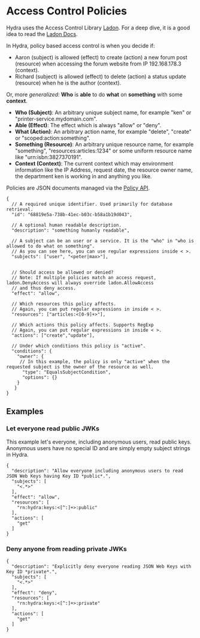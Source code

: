 # Access Control Policies

Hydra uses the Access Control Library [Ladon](https://github.com/ory/ladon).
For a deep dive, it is a good idea to read the [Ladon Docs](https://github.com/ory/ladon#ladon).

In Hydra, policy based access control is when you decide if:

- Aaron (subject) is allowed (effect) to create (action) a new forum post (resource) when accessing the forum website from IP 192.168.178.3 (context).
- Richard (subject) is allowed (effect) to delete (action) a status update (resource) when he is the author (context).

Or, more *generalized:* **Who** is **able** to do **what** on **something** with some **context**.

* **Who (Subject)**: An arbitrary unique subject name, for example "ken" or "printer-service.mydomain.com".
* **Able (Effect)**: The effect which is always "allow" or "deny".
* **What (Action)**: An arbitrary action name, for example "delete", "create" or "scoped:action:something".
* **Something (Resource)**: An arbitrary unique resource name, for example "something", "resources:articles:1234" or some uniform resource name like "urn:isbn:3827370191".
* **Context (Context)**: The current context which may environment information like the IP Address, request date, the resource owner name, the department ken is working in and anything you like.

Policies are JSON documents managed via the [Policy API](http://docs.hydra13.apiary.io/#reference/policies).

```
{
  // A required unique identifier. Used primarily for database retrieval.
  "id": "68819e5a-738b-41ec-b03c-b58a1b19d043",
  
  // A optional human readable description.
  "description": "something humanly readable",
  
  // A subject can be an user or a service. It is the "who" in "who is allowed to do what on something".
  // As you can see here, you can use regular expressions inside < >.
  "subjects": ["user", "<peter|max>"],
    
  
  // Should access be allowed or denied?
  // Note: If multiple policies match an access request, ladon.DenyAccess will always override ladon.AllowAccess
  // and thus deny access.
  "effect": "allow",
  
  // Which resources this policy affects.
  // Again, you can put regular expressions in inside < >.
  "resources": ["articles:<[0-9]+>"],
  
  // Which actions this policy affects. Supports RegExp
  // Again, you can put regular expressions in inside < >.
  "actions": ["create","update"],
  
  // Under which conditions this policy is "active".
  "conditions": {
    "owner": {
     // In this example, the policy is only "active" when the requested subject is the owner of the resource as well.
      "type": "EqualsSubjectCondition",
      "options": {}
    }
   }
}
```

## Examples

### Let everyone read public JWKs

This example let's everyone, including anonymous users, read public keys. Anonymous users have no special ID and are
simply empty subject strings in Hydra.

```
{
  "description": "Allow everyone including anonymous users to read JSON Web Keys having Key ID *public*.",
  "subjects": [
    "<.*>"
  ],
  "effect": "allow",
  "resources": [
    "rn:hydra:keys:<[^:]+>:public"
  ],
  "actions": [
    "get"
  ]
}
```

### Deny anyone from reading private JWKs

```
{
  "description": "Explicitly deny everyone reading JSON Web Keys with Key ID *private*.",
  "subjects": [
    "<.*>"
  ],
  "effect": "deny",
  "resources": [
    "rn:hydra:keys:<[^:]+>:private"
  ],
  "actions": [
    "get"
  ]
}
```
